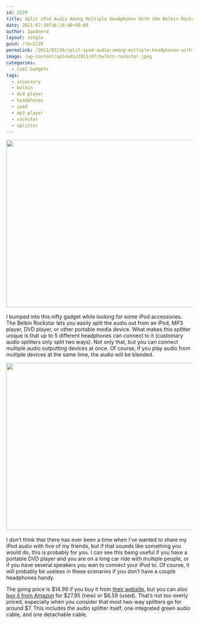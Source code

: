 ```yaml
---
id: 2229
title: Split iPod Audio Among Multiple Headphones With the Belkin Rockstar
date: 2011-07-30T16:10:48+00:00
author: Ipodnerd
layout: single
guid: /?p=2229
permalink: /2011/07/30/split-ipod-audio-among-multiple-headphones-with-the-belkin-rockstar/
image: /wp-content/uploads/2011/07/belkin-rockstar.jpeg
categories:
  - Cool Gadgets
tags:
  - accessory
  - belkin
  - dvd player
  - headphones
  - ipod
  - mp3 player
  - rockstar
  - splitter
---
```

[<img class="aligncenter size-full wp-image-2230" title="belkin rockstar" src="/wp-content/uploads/2011/07/belkin-rockstar.jpeg" alt="" width="600" height="450" srcset="/wp-content/uploads/2011/07/belkin-rockstar.jpeg 600w, /wp-content/uploads/2011/07/belkin-rockstar-300x225.jpeg 300w, /wp-content/uploads/2011/07/belkin-rockstar-180x135.jpeg 180w, /wp-content/uploads/2011/07/belkin-rockstar-360x270.jpeg 360w" sizes="(max-width: 600px) 100vw, 600px" />](/wp-content/uploads/2011/07/belkin-rockstar.jpeg)

I bumped into this nifty gadget while looking for some iPod accessories. The Belkin Rockstar lets you easily split the audio out from an iPod, MP3 player, DVD player, or other portable media device. What makes this splitter unique is that up to 5 different headphones can connect to it (customary audio splitters only split two ways). Not only that, but you can connect multiple audio outputting devices at once. Of course, if you play audio from multiple devices at the same time, the audio will be blended.

[<img class="aligncenter size-full wp-image-2235" title="2 ipods rockstar" src="/wp-content/uploads/2011/07/2-ipods-rockstar.jpeg" alt="" width="600" height="450" srcset="/wp-content/uploads/2011/07/2-ipods-rockstar.jpeg 600w, /wp-content/uploads/2011/07/2-ipods-rockstar-300x225.jpeg 300w, /wp-content/uploads/2011/07/2-ipods-rockstar-180x135.jpeg 180w, /wp-content/uploads/2011/07/2-ipods-rockstar-360x270.jpeg 360w" sizes="(max-width: 600px) 100vw, 600px" />](/wp-content/uploads/2011/07/2-ipods-rockstar.jpeg)

I don&#8217;t think that there has ever been a time when I&#8217;ve wanted to share my iPod audio with five of my friends, but if that sounds like something you would do, this is probably for you. I can see this being useful if you have a portable DVD player and you are on a long car ride with multiple people, or if you have several speakers you wan to connect your iPod to. Of course, it will probably be useless in these scenarios if you don&#8217;t have a couple headphones handy.

The going price is $14.99 if you buy it from <a title="http://www.belkin.com/IWCatProductPage.process?Product_Id=404634" href="http://www.belkin.com/IWCatProductPage.process?Product_Id=404634" target="_blank">their website</a>, but you can also <a title="http://www.amazon.com/Belkin-RockStar-3-5-mm-Headphone-Splitter/dp/B0017PG8KS" href="http://www.amazon.com/Belkin-RockStar-3-5-mm-Headphone-Splitter/dp/B0017PG8KS" target="_blank">buy it from Amazon</a> for $27.95 (new) or $6.59 (used). That&#8217;s not too overly priced, especially when you consider that most two-way splitters go for around $7. This includes the audio splitter itself, one integrated green audio cable, and one detachable cable.
